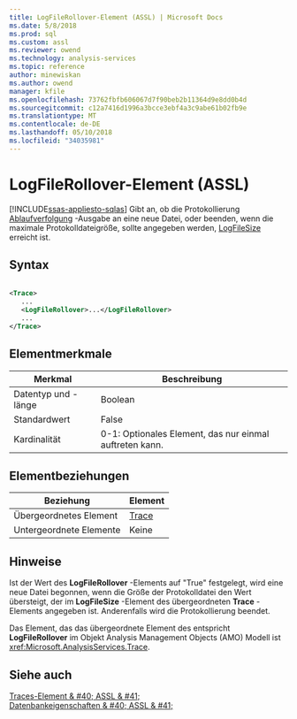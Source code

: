 ```yaml
---
title: LogFileRollover-Element (ASSL) | Microsoft Docs
ms.date: 5/8/2018
ms.prod: sql
ms.custom: assl
ms.reviewer: owend
ms.technology: analysis-services
ms.topic: reference
author: minewiskan
ms.author: owend
manager: kfile
ms.openlocfilehash: 73762fbfb606067d7f90beb2b11364d9e8dd0b4d
ms.sourcegitcommit: c12a7416d1996a3bcce3ebf4a3c9abe61b02fb9e
ms.translationtype: MT
ms.contentlocale: de-DE
ms.lasthandoff: 05/10/2018
ms.locfileid: "34035981"
---
```

# <a name="logfilerollover-element-assl"></a>LogFileRollover-Element (ASSL)
[!INCLUDE[ssas-appliesto-sqlas](../../../includes/ssas-appliesto-sqlas.md)]
  Gibt an, ob die Protokollierung [Ablaufverfolgung](../../../analysis-services/scripting/objects/trace-element-assl.md) -Ausgabe an eine neue Datei, oder beenden, wenn die maximale Protokolldateigröße, sollte angegeben werden, [LogFileSize](../../../analysis-services/scripting/properties/logfilesize-element-assl.md) erreicht ist.  
  
## <a name="syntax"></a>Syntax  
  
```xml  
  
<Trace>  
   ...  
   <LogFileRollover>...</LogFileRollover>  
   ...  
</Trace>  
```  
  
## <a name="element-characteristics"></a>Elementmerkmale  
  
|Merkmal|Beschreibung|  
|--------------------|-----------------|  
|Datentyp und -länge|Boolean|  
|Standardwert|False|  
|Kardinalität|0-1: Optionales Element, das nur einmal auftreten kann.|  
  
## <a name="element-relationships"></a>Elementbeziehungen  
  
|Beziehung|Element|  
|------------------|-------------|  
|Übergeordnetes Element|[Trace](../../../analysis-services/scripting/objects/trace-element-assl.md)|  
|Untergeordnete Elemente|Keine|  
  
## <a name="remarks"></a>Hinweise  
 Ist der Wert des **LogFileRollover** -Elements auf "True" festgelegt, wird eine neue Datei begonnen, wenn die Größe der Protokolldatei den Wert übersteigt, der im **LogFileSize** -Element des übergeordneten **Trace** -Elements angegeben ist. Anderenfalls wird die Protokollierung beendet.  
  
 Das Element, das das übergeordnete Element des entspricht **LogFileRollover** im Objekt Analysis Management Objects (AMO) Modell ist <xref:Microsoft.AnalysisServices.Trace>.  
  
## <a name="see-also"></a>Siehe auch  
 [Traces-Element & #40; ASSL & #41;](../../../analysis-services/scripting/collections/traces-element-assl.md)   
 [Datenbankeigenschaften & #40; ASSL & #41;](../../../analysis-services/scripting/properties/properties-assl.md)  
  
  
